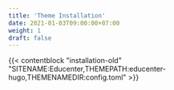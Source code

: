 ```yaml
---
title: 'Theme Installation'
date: 2021-01-03T09:00:00+07:00
weight: 1
draft: false
---
```


{{< contentblock "installation-old" "SITENAME:Educenter,THEMEPATH:educenter-hugo,THEMENAMEDIR:config.toml" >}}
